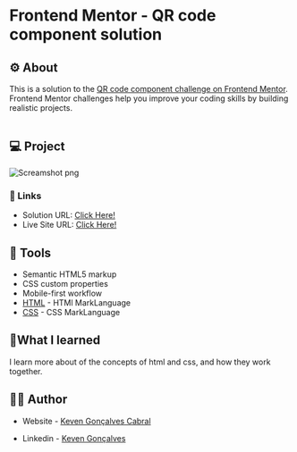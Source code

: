 
# Frontend Mentor - QR code component solution
## ⚙ About 
This is a solution to the [QR code component challenge on Frontend Mentor](https://www.frontendmentor.io/challenges/qr-code-component-iux_sIO_H). Frontend Mentor challenges help you improve your coding skills by building realistic projects. 
<br></br>


## 💻 Project

![Screamshot png](https://github.com/KevenGonCabral/qr-code-screen-html/assets/116415920/6617dddd-8088-4d6d-9957-1ba44c8cb5f8)

### 🔗 Links

- Solution URL: [Click Here!](C:\Users\marce\Desktop\qr-code-screen-html\index.html)
- Live Site URL: [Click Here!]([https://your-live-site-url.com](https://kevengoncabral.github.io/qr-code-screen-html/))



## 🔨 Tools 

- Semantic HTML5 markup
- CSS custom properties
- Mobile-first workflow
- [HTML](https://www.w3.org/html/) - HTMl MarkLanguage
- [CSS](https://www.w3.org/Style/CSS/Overview.en.html) - CSS MarkLanguage




## 📖What I learned

I learn more about of the concepts of html and css, and how they work together.



## 👨‍💻 Author

- Website - [Keven Gonçalves Cabral](https://github.com/KevenGonCabral)

- Linkedin - [Keven Gonçalves](https://www.linkedin.com/in/keven-gon%C3%A7alves-5756a4245/)


